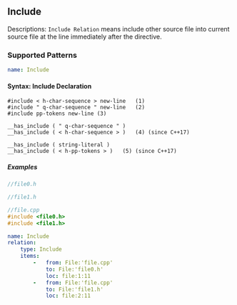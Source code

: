 ## Include
Descriptions: `Include Relation` means include other source file into current source file at the line immediately after the directive.

### Supported Patterns
```yaml
name: Include
```
#### Syntax: Include Declaration

```text
#include < h-char-sequence > new-line	(1)	
#include " q-char-sequence " new-line	(2)	
#include pp-tokens new-line	(3)	

__has_include ( " q-char-sequence " )
__has_include ( < h-char-sequence > )	(4)	(since C++17)

__has_include ( string-literal )
__has_include ( < h-pp-tokens > )	(5)	(since C++17)
```

##### Examples 

```cpp
//file0.h

//file1.h

//file.cpp
#include <file0.h>
#include <file1.h>
```

```yaml
name: Include 
relation:
    type: Include
    items:
        -   from: File:'file.cpp'
            to: File:'file0.h'
            loc: file:1:11
        -   from: File:'file.cpp'
            to: File:'file1.h'
            loc: file:2:11
```